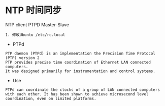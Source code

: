 NTP 时间同步 
============
NTP client 
PTPD Master-Slave 
```
1. 修改Ubuntu /etc/rc.local 
```

* PTPd
```
PTP daemon (PTPd) is an implementation the Precision Time Protocol (PTP) version 2 
PTP provides precise time coordination of Ethernet LAN connected computers.
It was designed primarily for instrumentation and control systems. 
```

* Use 
```
PTPd can coordinate the clocks of a group of LAN connected computers with each other. It has been shown to achieve microsecond level coordination, even on limited platforms. 
```
